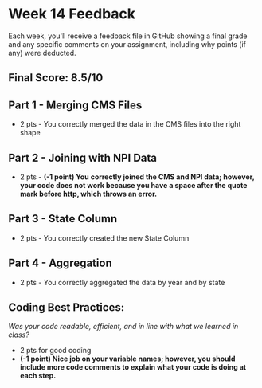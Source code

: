 # Week 14 Feedback
Each week, you'll receive a feedback file in GitHub showing a final grade and any specific comments on your assignment, including why points (if any) were deducted.



## Final Score: 8.5/10

## Part 1 - Merging CMS Files
* 2 pts - You correctly merged the data in the CMS files into the right shape

## Part 2 - Joining with NPI Data
* 2 pts - **(-1 point) You correctly joined the CMS and NPI data; however, your code does not work because you have a space after the quote mark before http, which throws an error.**

## Part 3 - State Column
* 2 pts - You correctly created the new State Column

## Part 4 - Aggregation
* 2 pts - You correctly aggregated the data by year and by state

## Coding Best Practices:
_Was your code readable, efficient, and in line with what we learned in class?_
* 2 pts for good coding
* **(-1 point) Nice job on your variable names; however, you should include more code comments to explain what your code is doing at each step.**
